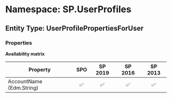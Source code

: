 # Namespace: SP.UserProfiles

## Entity Type: UserProfilePropertiesForUser

### Properties

**Availability matrix**

Property | SPO | SP 2019 | SP 2016 | SP 2013
----------|:---:|:-------:|:-------:|:-------:
AccountName (Edm.String) | ✅ | ✅ | ✅ | ✅